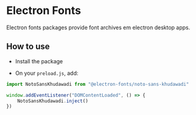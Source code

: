# Electron Fonts

Electron fonts packages provide font archives em electron desktop apps.

## How to use

* Install the package

* On your `preload.js`, add:

```ts
import NotoSansKhudawadi from "@electron-fonts/noto-sans-khudawadi"

window.addEventListener("DOMContentLoaded", () => {
    NotoSansKhudawadi.inject()
})
```